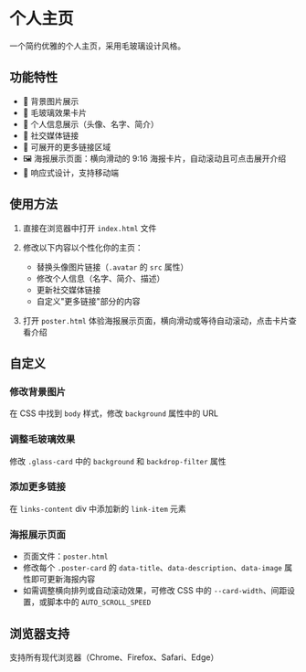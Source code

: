# 个人主页

一个简约优雅的个人主页，采用毛玻璃设计风格。

## 功能特性

- 📸 背景图片展示
- 🎨 毛玻璃效果卡片
- 👤 个人信息展示（头像、名字、简介）
- 🔗 社交媒体链接
- 📑 可展开的更多链接区域
- 🖼 海报展示页面：横向滑动的 9:16 海报卡片，自动滚动且可点击展开介绍
- 📱 响应式设计，支持移动端

## 使用方法

1. 直接在浏览器中打开 `index.html` 文件
2. 修改以下内容以个性化你的主页：
   - 替换头像图片链接（`.avatar` 的 `src` 属性）
   - 修改个人信息（名字、简介、描述）
   - 更新社交媒体链接
   - 自定义"更多链接"部分的内容

3. 打开 `poster.html` 体验海报展示页面，横向滑动或等待自动滚动，点击卡片查看介绍

## 自定义

### 修改背景图片
在 CSS 中找到 `body` 样式，修改 `background` 属性中的 URL

### 调整毛玻璃效果
修改 `.glass-card` 中的 `background` 和 `backdrop-filter` 属性

### 添加更多链接
在 `links-content` div 中添加新的 `link-item` 元素

### 海报展示页面
- 页面文件：`poster.html`
- 修改每个 `.poster-card` 的 `data-title`、`data-description`、`data-image` 属性即可更新海报内容
- 如需调整横向排列或自动滚动效果，可修改 CSS 中的 `--card-width`、间距设置，或脚本中的 `AUTO_SCROLL_SPEED`

## 浏览器支持

支持所有现代浏览器（Chrome、Firefox、Safari、Edge）
